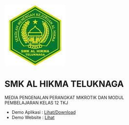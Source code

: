 ![SMK AL HIKMA TELUKNAGA](assets/img/logo.png)
# SMK AL HIKMA TELUKNAGA
MEDIA PENGENALAN PERANGKAT MIKROTIK DAN MODUL PEMBELAJARAN KELAS 12 TKJ

- Demo Aplikasi : [Lihat/Download](https://drive.google.com/file/d/1hfabrocXdkeCRo7r-PulDopfUhGICye2/view?usp=sharing)
- Demo Website : [Lihat](https://riodev04.github.io/uwes/)
